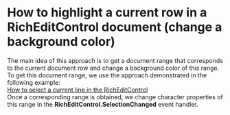 # How to highlight a current row in a RichEditControl document (change a background color)


<p>The main idea of this approach is to get a document range that corresponds to the current document row and change a background color of this range.<br />To get this document range, we use the approach demonstrated in the following example: <br /><a href="https://www.devexpress.com/Support/Center/p/E3487">How to select a current line in the RichEditControl</a><br />Once a corresponding range is obtained, we change character properties of this range in the <strong>RichEditControl.SelectionChanged</strong> event handler.</p>

<br/>


